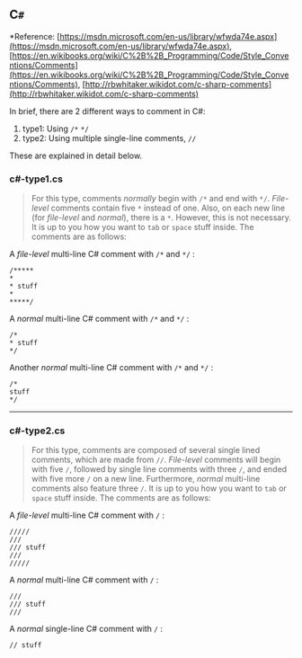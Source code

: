 ## C`#`
*Reference: [https://msdn.microsoft.com/en-us/library/wfwda74e.aspx](https://msdn.microsoft.com/en-us/library/wfwda74e.aspx), [https://en.wikibooks.org/wiki/C%2B%2B_Programming/Code/Style_Conventions/Comments](https://en.wikibooks.org/wiki/C%2B%2B_Programming/Code/Style_Conventions/Comments), [http://rbwhitaker.wikidot.com/c-sharp-comments](http://rbwhitaker.wikidot.com/c-sharp-comments)

In brief, there are 2 different ways to comment in C#:

1. type1: Using `/*` `*/`
2. type2: Using multiple single-line comments, `//`

These are explained in detail below.

### c#-type1.cs
> For this type, comments *normally* begin with `/*` and end with `*/`. *File-level* comments contain five `*` instead of one. Also, on each new line (for *file-level* and *normal*), there is a `*`. However, this is not necessary. It is up to you how you want to `tab` or `space` stuff inside. The comments are as follows:

A *file-level* multi-line C# comment with `/*` and `*/` :

	/*****
	* 
	* stuff
	*
	*****/

A *normal* multi-line C# comment with `/*` and `*/` :

	/*
	* stuff
	*/

Another *normal* multi-line C# comment with `/*` and `*/` :

	/*
	stuff
	*/

----------------------------------
### c#-type2.cs
> For this type, comments are composed of several single lined comments, which are made from `//`. *File-level* comments will begin with five `/`, followed by  single line comments with three `/`, and ended with five more `/` on a new line. Furthermore, *normal* multi-line comments also feature three `/`. It is up to you how you want to `tab` or `space` stuff inside. The comments are as follows:

A *file-level* multi-line C# comment with `/` :

	/////
	///
	/// stuff
	///
	/////

A *normal* multi-line C# comment with `/` :
	
	///
	/// stuff
	///

A *normal* single-line C# comment with `/` :

	// stuff